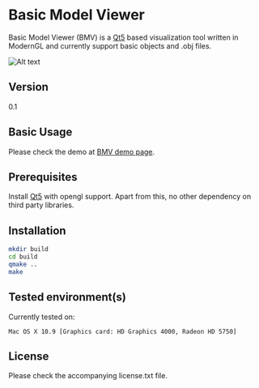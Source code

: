 Basic Model Viewer
==================

Basic Model Viewer (BMV) is a [Qt5] based visualization tool written in ModernGL and
currently support basic objects and .obj files.

![Alt text](http://homepages.cae.wisc.edu/~anumolu/Projects/Applications/BasicModelViewer/cubehandle_teapot_poster)

Version
-------

0.1

Basic Usage
-----------

Please check the demo at [BMV demo page].

Prerequisites
-------------

Install [Qt5] with opengl support. Apart from this, no other dependency on third
party libraries.

Installation
------------

```sh
mkdir build
cd build
qmake ..
make
```

Tested environment(s)
---------------------

Currently tested on:

    Mac OS X 10.9 [Graphics card: HD Graphics 4000, Radeon HD 5750]

License
-------

Please check the accompanying license.txt file.

[BMV demo page]:http://homepages.cae.wisc.edu/~anumolu/Projects/Applications/BasicModelViewer/Demo.html
[Qt5]:http://qt-project.org/qt5
